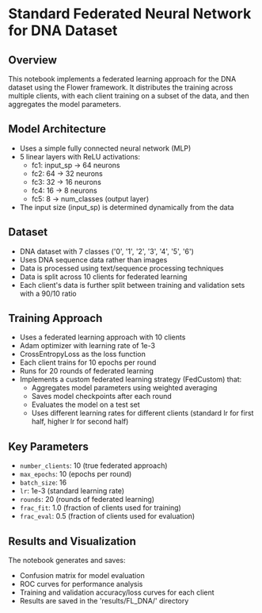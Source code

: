 # Standard Federated Neural Network for DNA Dataset

## Overview
This notebook implements a federated learning approach for the DNA dataset using the Flower framework. It distributes the training across multiple clients, with each client training on a subset of the data, and then aggregates the model parameters.

## Model Architecture
- Uses a simple fully connected neural network (MLP)
- 5 linear layers with ReLU activations:
  - fc1: input_sp → 64 neurons
  - fc2: 64 → 32 neurons
  - fc3: 32 → 16 neurons
  - fc4: 16 → 8 neurons
  - fc5: 8 → num_classes (output layer)
- The input size (input_sp) is determined dynamically from the data

## Dataset
- DNA dataset with 7 classes ('0', '1', '2', '3', '4', '5', '6')
- Uses DNA sequence data rather than images
- Data is processed using text/sequence processing techniques
- Data is split across 10 clients for federated learning
- Each client's data is further split between training and validation sets with a 90/10 ratio

## Training Approach
- Uses a federated learning approach with 10 clients
- Adam optimizer with learning rate of 1e-3
- CrossEntropyLoss as the loss function
- Each client trains for 10 epochs per round
- Runs for 20 rounds of federated learning
- Implements a custom federated learning strategy (FedCustom) that:
  - Aggregates model parameters using weighted averaging
  - Saves model checkpoints after each round
  - Evaluates the model on a test set
  - Uses different learning rates for different clients (standard lr for first half, higher lr for second half)

## Key Parameters
- `number_clients`: 10 (true federated approach)
- `max_epochs`: 10 (epochs per round)
- `batch_size`: 16
- `lr`: 1e-3 (standard learning rate)
- `rounds`: 20 (rounds of federated learning)
- `frac_fit`: 1.0 (fraction of clients used for training)
- `frac_eval`: 0.5 (fraction of clients used for evaluation)

## Results and Visualization
The notebook generates and saves:
- Confusion matrix for model evaluation
- ROC curves for performance analysis
- Training and validation accuracy/loss curves for each client
- Results are saved in the 'results/FL_DNA/' directory